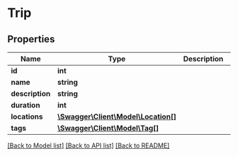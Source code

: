 # Trip

## Properties
Name | Type | Description | Notes
------------ | ------------- | ------------- | -------------
**id** | **int** |  | [optional] 
**name** | **string** |  | [optional] 
**description** | **string** |  | [optional] 
**duration** | **int** |  | [optional] 
**locations** | [**\Swagger\Client\Model\Location[]**](Location.md) |  | [optional] 
**tags** | [**\Swagger\Client\Model\Tag[]**](Tag.md) |  | [optional] 

[[Back to Model list]](../README.md#documentation-for-models) [[Back to API list]](../README.md#documentation-for-api-endpoints) [[Back to README]](../README.md)


